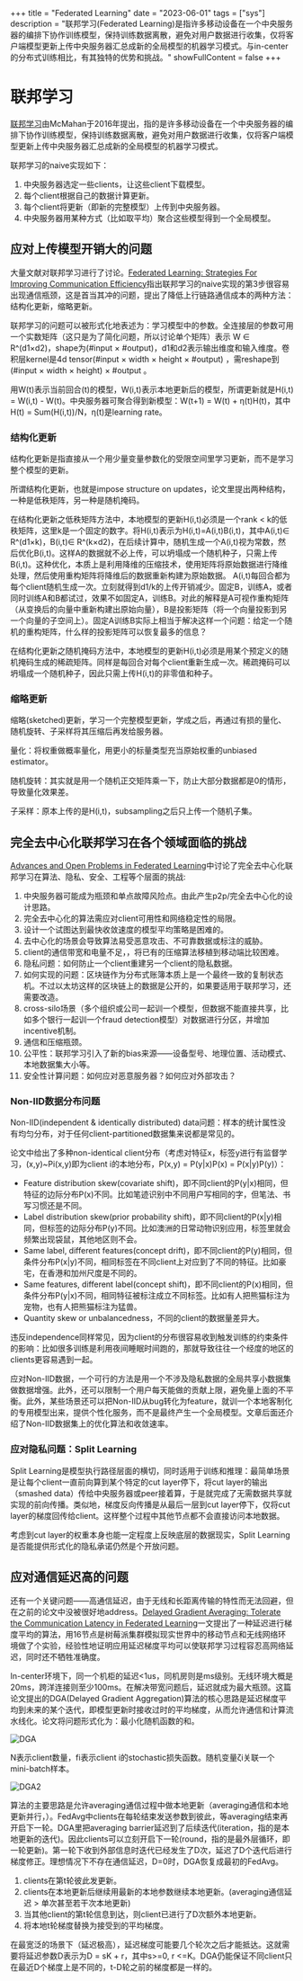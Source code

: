 +++
title = "Federated Learning"
date = "2023-06-01"
tags = ["sys"]
description = "联邦学习(Federated Learning)是指许多移动设备在一个中央服务器的编排下协作训练模型，保持训练数据离散，避免对用户数据进行收集，仅将客户端模型更新上传中央服务器汇总成新的全局模型的机器学习模式。与in-center的分布式训练相比，有其独特的优势和挑战。"
showFullContent = false
+++

# 联邦学习
[联邦学习](https://arxiv.org/pdf/1602.05629.pdf)由McMahan于2016年提出，指的是许多移动设备在一个中央服务器的编排下协作训练模型，保持训练数据离散，避免对用户数据进行收集，仅将客户端模型更新上传中央服务器汇总成新的全局模型的机器学习模式。

联邦学习的naive实现如下：
1. 中央服务器选定一些clients，让这些client下载模型。
2. 每个client根据自己的数据计算更新。
3. 每个client将更新（即新的完整模型）上传到中央服务器。
4. 中央服务器用某种方式（比如取平均）聚合这些模型得到一个全局模型。

## 应对上传模型开销大的问题
大量文献对联邦学习进行了讨论。[Federated Learning: Strategies For Improving Communication Efficiency](https://arxiv.org/pdf/1610.05492.pdf)指出联邦学习的naive实现的第3步很容易出现通信瓶颈，这是首当其冲的问题，提出了降低上行链路通信成本的两种方法：结构化更新，缩略更新。

联邦学习的问题可以被形式化地表述为：学习模型中的参数。全连接层的参数可用一个实数矩阵（这只是为了简化问题，所以讨论单个矩阵）表示 W ∈ R^(d1×d2)，shape为(#input × #output)，d1和d2表示输出维度和输入维度。卷积层kernel是4d tensor(#input × width × height × #output) ，需reshape到 (#input × width × height) × #output 。

用W(t)表示当前回合(t)的模型，W(i,t)表示本地更新后的模型，所谓更新就是H(i,t) = W(i,t) - W(t)。中央服务器可聚合得到新模型：W(t+1) = W(t) + η(t)H(t)，其中H(t) = Sum(H(i,t))/N，η(t)是learning rate。

### 结构化更新
结构化更新是指直接从一个用少量变量参数化的受限空间里学习更新，而不是学习整个模型的更新。

所谓结构化更新，也就是impose structure on updates，论文里提出两种结构，一种是低秩矩阵，另一种是随机掩码。

在结构化更新之低秩矩阵方法中，本地模型的更新H(i,t)必须是一个rank < k的低秩矩阵，这里k是一个固定的数字。将H(i,t)表示为H(i,t)=A(i,t)B(i,t)，其中A(i,t)∈ R^(d1×k)，B(i,t)∈ R^(k×d2)，在后续计算中，随机生成一个A(i,t)视为常数，然后优化B(i,t)。这样A的数据就不必上传，可以坍塌成一个随机种子，只需上传B(i,t)。这种优化，本质上是利用降维的压缩技术，使用矩阵将原始数据进行降维处理，然后使用重构矩阵将降维后的数据重新构建为原始数据。
A(i,t)每回合都为每个client随机生成一次。立刻就得到d1/k的上传开销减少。固定B，训练A，或者同时训练A和B都试过，效果不如固定A，训练B。对此的解释是A可视作重构矩阵（从变换后的向量中重新构建出原始向量），B是投影矩阵（将一个向量投影到另一个向量的子空间上）。固定A训练B实际上相当于解决这样一个问题：给定一个随机的重构矩阵，什么样的投影矩阵可以恢复最多的信息？

在结构化更新之随机掩码方法中，本地模型的更新H(i,t)必须是用某个预定义的随机掩码生成的稀疏矩阵。同样是每回合对每个client重新生成一次。稀疏掩码可以坍塌成一个随机种子，因此只需上传H(i,t)的非零值和种子。

### 缩略更新
缩略(sketched)更新，学习一个完整模型更新，学成之后，再通过有损的量化、随机旋转、子采样将其压缩后再发给服务器。

量化：将权重做概率量化，用更小的标量类型充当原始权重的unbiased estimator。

随机旋转：其实就是用一个随机正交矩阵乘一下，防止大部分数据都是0的情形，导致量化效果差。

子采样：原本上传的是H(i,t)，subsampling之后只上传一个随机子集。

## 完全去中心化联邦学习在各个领域面临的挑战
[Advances and Open Problems in Federated Learning](https://arxiv.org/pdf/1912.04977.pdf)中讨论了完全去中心化联邦学习在算法、隐私、安全、工程等个层面的挑战:
1. 中央服务器可能成为瓶颈和单点故障风险点。由此产生p2p/完全去中心化的设计思路。
2. 完全去中心化的算法需应对client可用性和网络稳定性的局限。
3. 设计一个试图达到最快收敛速度的模型平均策略是困难的。
4. 去中心化的场景会导致算法易受恶意攻击、不可靠数据或标注的威胁。
5. client的通信带宽和电量不足，，将已有的压缩算法移植到移动端比较困难。
6. 隐私问题：如何防止一个client重建另一个client的隐私数据。
7. 如何实现的问题：区块链作为分布式账簿本质上是一个最终一致的复制状态机。不过以太坊这样的区块链上的数据是公开的，如果要适用于联邦学习，还需要改造。
8. cross-silo场景（多个组织或公司一起训一个模型，但数据不能直接共享，比如多个银行一起训一个fraud detection模型）对数据进行分区，并增加incentive机制。
9. 通信和压缩瓶颈。
10. 公平性：联邦学习引入了新的bias来源——设备型号、地理位置、活动模式、本地数据集大小等。
11. 安全性计算问题：如何应对恶意服务器？如何应对外部攻击？

### Non-IID数据分布问题
Non-IID(independent & identically distributed) data问题：样本的统计属性没有均匀分布，对于任何client-partitioned数据集来说都是常见的。

论文中给出了多种non-identical client分布（考虑对特征x，标签y进行有监督学习，(x,y)~Pi(x,y)即为client i的本地分布，P(x,y) = P(y|x)P(x) = P(x|y)P(y)）：
- Feature distribution skew(covariate shift)，即不同client的P(y|x)相同，但特征的边际分布P(x)不同。比如笔迹识别中不同用户写相同的字，但笔法、书写习惯还是不同。
- Label distribution skew(prior probability shift)，即不同client的P(x|y)相同，但标签的边际分布P(y)不同。比如澳洲的日常动物识别应用，标签里就会频繁出现袋鼠，其他地区则不会。
- Same label, different features(concept drift)，即不同client的P(y)相同，但条件分布P(x|y)不同，相同标签在不同client上对应到了不同的特征。比如豪宅，在香港和加州尺度是不同的。
- Same features, different label(concept shift)，即不同client的P(x)相同，但条件分布P(y|x)不同，相同特征被标注成立不同标签。比如有人把熊猫标注为宠物，也有人把熊猫标注为猛兽。
- Quantity skew or unbalancedness，不同的client的数据量差异大。

违反independence同样常见，因为client的分布很容易收到触发训练的约束条件的影响：比如很多训练是利用夜间睡眠时间跑的，那就导致往往一个经度的地区的clients更容易遇到一起。

应对Non-IID数据，一个可行的方法是用一个不涉及隐私数据的全局共享小数据集做数据增强。此外，还可以限制一个用户每天能做的贡献上限，避免量上面的不平衡。此外，某些场景还可以把Non-IID从bug转化为feature，就训一个本地客制化的专用模型出来，提供个性化服务，而不是最终产生一个全局模型。文章后面还介绍了Non-IID数据集上的优化算法和收敛速率。

### 应对隐私问题：Split Learning
Split Learning是模型执行路径层面的横切，同时适用于训练和推理：最简单场景是让每个client一直前向算到某个特定的cut layer停下，将cut layer的输出（smashed data）传给中央服务器或peer接着算，于是就完成了无需数据共享就实现的前向传播。类似地，梯度反向传播是从最后一层到cut layer停下，仅将cut layer的梯度回传给client。这样整个过程中其他节点都不会直接访问本地数据。

考虑到cut layer的权重本身也能一定程度上反映底层的数据现实，Split Learning是否能提供形式化的隐私承诺仍然是个开放问题。

## 应对通信延迟高的问题
还有一个关键问题——高通信延迟，由于无线和长距离传输的特性而无法回避，但在之前的论文中没被很好地address。[Delayed Gradient Averaging: Tolerate the
Communication Latency in Federated Learning](https://dga.hanlab.ai/assets/neurips21_dga.pdf)一文提出了一种延迟进行梯度平均的算法，用16节点是树莓派集群模拟现实世界中的移动节点和无线网络环境做了个实验，经验性地证明应用延迟梯度平均可以使联邦学习过程容忍高网络延迟，同时还不牺牲准确度。

In-center环境下，同一个机柜的延迟<1us，同机房则是ms级别。无线环境大概是20ms，跨洋连接则至少100ms。在解决带宽问题后，延迟就成为最大瓶颈。这篇论文提出的DGA(Delayed Gradient Aggregation)算法的核心思路是延迟梯度平均到未来的某个迭代，即模型更新时接收过时的平均梯度，从而允许通信和计算流水线化。论文将问题形式化为：最小化随机函数的和。

![DGA](https://cmbbq.github.io/img/DGA.png)

N表示client数量，fi表示client i的stochastic损失函数。随机变量ζi关联一个mini-batch样本。


![DGA2](https://cmbbq.github.io/img/DGA2.png)

算法的主要思路是允许averaging通信过程中做本地更新（averaging通信和本地更新并行，）。FedAvg中clients在每轮结束发送参数到彼此，等averaging结束再开启下一轮。DGA里把averaging barrier延迟到了后续迭代(iteration，指的是本地更新的迭代)。因此clients可以立刻开启下一轮(round，指的是最外层循环，即一轮更新)。第一轮下收到外部信息时迭代已经发生了D次，延迟了D个迭代后进行梯度修正。理想情况下不存在通信延迟，D=0时，DGA恢复成最初的FedAvg。

1. clients在第t轮彼此发更新。
2. clients在本地更新后继续用最新的本地参数继续本地更新。(averaging通信延迟 > 单次甚至若干次本地更新)
3. 当其他client的第t轮信息到达，则client已进行了D次额外本地更新。
4. 将本地t轮梯度替换为接受到的平均梯度。

在最宽泛的场景下（延迟极高），延迟梯度可能要几个轮次之后才能抵达。这就需要将延迟参数D表示为D = sK + r，其中s>=0, r <=K。DGA仍能保证不同client只在最近D个梯度上是不同的，t-D轮之前的梯度都是一样的。

